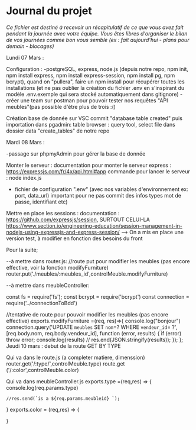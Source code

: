 # Journal du projet

*Ce fichier est destiné à recevoir un récapitulatif de ce que vous avez fait pendant la journée avec votre équipe. Vous êtes libres d'organiser le bilan de vos journées comme bon vous semble (ex : fait aujourd'hui - plans pour demain - blocages)*

Lundi 07 Mars :

Configuration :
-postgreSQL, express, node.js 
(depuis notre repo, npm init, npm install express, npm install express-session, npm install pg, npm bcrypt), quand on "pullera", faire un npm install pour récupérer toutes les installations (et ne pas oublier la création du fichier .env en s'inspirant du modèle .env.exemple qui sera stocké automatiquement dans gitignore)
-créer une team sur postman pour pouvoir tester nos requêtes "API meubles"(pas possible d'être plus de trois :() 

Création base de donnée sur VSC commit "database table created" puis importation dans pgadmin:
table browser : query tool, select file dans dossier data "create_tables" de notre repo

Mardi 08 Mars : 

-passage sur phpmyAdmin pour gérer la base de donnée 

Monter le serveur :
documentation pour monter le serveur express : 
https://expressjs.com/fr/4x/api.html#app
commande pour lancer le serveur : node index.js 
+ fichier de configuration ".env" (avec nos variables d'environnement ex: port, data_url) important pour ne pas commit des infos types mot de passe, identifiant etc) 

Mettre en place les sessions : 
documentation : https://github.com/expressjs/session, 
SURTOUT CELUI-LA https://www.section.io/engineering-education/session-management-in-nodejs-using-expressjs-and-express-session/
--> On a mis en place une version test, à modifier en fonction des besoins du front 


Pour la suite; 

--à mettre dans router.js:
//route put pour modifier les meubles (pas encore effective, voir la fonction modifyFurniture)
 router.put('./meubles/:meubles_id',controlMeuble.modifyFurniture)

--à mettre dans meubleController:

const fs = require('fs');
const bcrypt = require('bcrypt')
const connection = require('../connectionToBdd')

//tentative de route pour pouvoir modifier les meubles (pas encore effective)
 exports.modifyFurniture =(req, res)=>{
     console.log("bonjour")
    connection.query('UPDATE `meubles` SET `nom`=? WHERE `vendeur_id`= ?', [req.body.nom, req.body.vendeur_id], function (error, results) {
        if (error) throw error;
        console.log(results)
     //    res.end(JSON.stringify(results));
      });
  };
  Jeudi 10 mars :
debut de la route GET BY TYPE

Qui va dans le route.js (a completer matiere, dimenssion)
router.get('/:type/',controlMeuble.type)
route.get ('/:color',controlMeuble.color)


Qui va dans meubleController.js
exports.type =(req,res) => {
    console.log(req.params.type)

    //res.send(`is a ${req.params.meubleid} `);
}
exports.color = (req,res) => {
    
}

  



